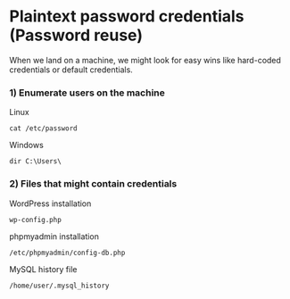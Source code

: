 # Plaintext password credentials (Password reuse)

When we land on a machine, we might look for easy wins like hard-coded credentials or default credentials.

### 1) Enumerate users on the machine

Linux

    cat /etc/password

Windows

    dir C:\Users\

### 2) Files that might contain credentials

WordPress installation

    wp-config.php

phpmyadmin installation

    /etc/phpmyadmin/config-db.php

MySQL history file

    /home/user/.mysql_history
